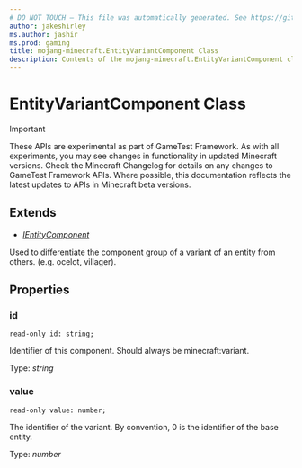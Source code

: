 ```yaml
---
# DO NOT TOUCH — This file was automatically generated. See https://github.com/Mojang/MinecraftScriptingApiDocsGenerator to modify descriptions, examples, etc.
author: jakeshirley
ms.author: jashir
ms.prod: gaming
title: mojang-minecraft.EntityVariantComponent Class
description: Contents of the mojang-minecraft.EntityVariantComponent class.
---
```

# EntityVariantComponent Class
>[!IMPORTANT]
>These APIs are experimental as part of GameTest Framework. As with all experiments, you may see changes in functionality in updated Minecraft versions. Check the Minecraft Changelog for details on any changes to GameTest Framework APIs. Where possible, this documentation reflects the latest updates to APIs in Minecraft beta versions.

## Extends
- [*IEntityComponent*](IEntityComponent.md)

Used to differentiate the component group of a variant of an entity from others. (e.g. ocelot, villager).

## Properties
### **id**
`read-only id: string;`

Identifier of this component. Should always be minecraft:variant.

Type: *string*

### **value**
`read-only value: number;`

The identifier of the variant. By convention, 0 is the identifier of the base entity.

Type: *number*

